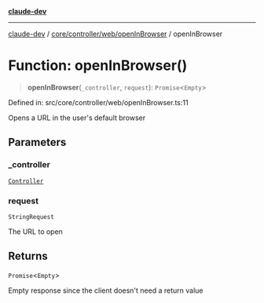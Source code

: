 [**claude-dev**](../../../../../README.md)

***

[claude-dev](../../../../../README.md) / [core/controller/web/openInBrowser](../README.md) / openInBrowser

# Function: openInBrowser()

> **openInBrowser**(`_controller`, `request`): `Promise`\<`Empty`\>

Defined in: src/core/controller/web/openInBrowser.ts:11

Opens a URL in the user's default browser

## Parameters

### \_controller

[`Controller`](../../../classes/Controller.md)

### request

`StringRequest`

The URL to open

## Returns

`Promise`\<`Empty`\>

Empty response since the client doesn't need a return value
